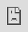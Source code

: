 ```yaml
---
title: "5.03 Lay Out Parts Flat for Laser Cutting"
date: 2020-01-26T23:11:13Z
draft: false
---
```


## 2\. Layout a Manufacture Model Copy of All Pieces Flat for Cutting

<div class="flex-container-jimmy">

<div class="half-box">

Once your model is complete and each piece is a separate and labeled component, you are ready to lay your pieces flat to create a DXF toolpath file for the laser cutter.

Change to the Manufacture Workspace.

Create a Manufacture Model in the Manufacture Workspace. This model is like a linked copy of your Design Model. It allows you to lay your pieces flat with out moving your Design Model. If you make changes to your Design Model after you lay your pieces flat then your Manufacture Model should update automatically. This video shows [how to make a Manufacture Model](https://youtu.be/bhVPR4CUOUk).

Draw a 12" x 12" sketch to represent your plywood. If you are using larger plywood or plexiglass then draw a larger sketch. If you are using a "remnant" or cutoff piece then draw your sketch to that size. Then use the Arrange command to lay your parts flat.

Follow the instructions in [the video](https://youtu.be/jeQPJHHwVN4) to arrange your parts flat. Note that the example model video uses the "joint" method to lay parts flat. You should use the [updated method with the arrange command.](https://youtu.be/jeQPJHHwVN4)

</div>

<div class="half-box" style="display: flex; flex-wrap: wrap; flex-direction: column;">

<div style="display: flex; flex-wrap: wrap; align-items: flex-end;">

![Laser Cut Stand CAM Layout](2021-Laser-Cut-Stand-CAM-Layout-Top.png)

<span class="caption-jimmy">_Top view of components of laser cut stand flat on plywood._</span>

</div>

<div class="half-box" style="width: 100%; max-height: auto; margin: 0 auto; display: flex; flex-wrap: wrap; flex-direction: column;">

<div style="position: relative; width: 100%; height: 0px; padding-top: 56.25%;"><iframe style="position: absolute; left: 0px; top: 0px; width: 100%; height: 100%; border: 0;" src="https://www.youtube.com/embed/jeQPJHHwVN4" width="300" height="150" frameborder="0" allowfullscreen="allowfullscreen"></iframe></div>

<span class="caption-jimmy">Top view of components of laser cut stand flat on plywood.</span>

</div>

</div>

</div>
<div class="video-card">

## Lay Parts Flat with Arrange for Laser Cutting

<div class="iframe-16-9-container"><iframe class="youTubeIframe" style="position: absolute; top: 0; bottom: 0; left: 0; width: 100%; height: 100%; border: 0; z-index: 1;" src="https://www.youtube.com/embed/jeQPJHHwVN4?rel=0" width="560" height="315" frameborder="0" allowfullscreen="allowfullscreen"></iframe></div>

</div>
